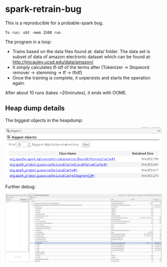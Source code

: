 # spark-retrain-bug

This is a reproducible for a probable-spark bug.

```
To run: sbt -mem 1500 run
```

The program in a loop:

* Trains based on the data files found at: data/ folder. The data set is subset of data of amazon electronic dataset which can be found at: http://jmcauley.ucsd.edu/data/amazon/
* It simply calculates tf-idf of the terms after (Tokenizer -> Stopword remover -> stemming -> tf -> tfidf)
* Once the training is complete, it unpersists and starts the operation again.

After about 10 runs (takes ~20minutes), it ends with OOME. 

## Heap dump details

The biggest objects in the heapdump:

![image](/objects.png)

Further debug:

![image](inside.png)
